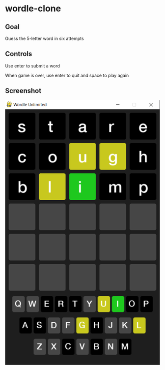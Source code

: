 # wordle-clone

## Goal
Guess the 5-letter word in six attempts

## Controls
Use enter to submit a word

When game is over, use enter to quit and space to play again

## Screenshot
![Play_screen](https://raw.githubusercontent.com/CollinK23/wordle-clone/master/images/Capture1.PNG)
